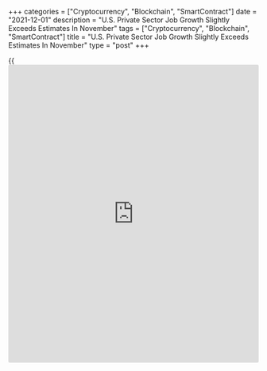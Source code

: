 +++
categories = ["Cryptocurrency", "Blockchain", "SmartContract"]
date = "2021-12-01"
description = "U.S. Private Sector Job Growth Slightly Exceeds Estimates In November"
tags = ["Cryptocurrency", "Blockchain", "SmartContract"]
title = "U.S. Private Sector Job Growth Slightly Exceeds Estimates In November"
type = "post"
+++

{{<iframe id="large-banner" src="https://www.bounty.group/#slide=28.0" width="100%" height="600" scrolling="no" style="border: 0px solid rgb(216, 221, 230); border-radius: 3px;">}}

A report released by payroll processor ADP on Wednesday showed private
sector employment in the U.S. increased by slightly more than expected
in the month of November.

ADP said private sector employment shot up by 534,000 jobs in November
after surging by a revised 570,000 jobs in October.

Economists had expected private sector employment to jump by about
525,000 jobs compared to the addition of 571,000 jobs originally
reported for the previous month.

"November's job gains bring the three month average to 543,000 monthly
jobs added, a modest uptick from the job pace earlier this year," said
ADP chief economist Nela Richardson. "Job gains have eclipsed 15 million
since the recovery began, though 5 million jobs short of pre-pandemic
levels."

"Service providers, which are more vulnerable to the pandemic, have
dominated job gains this year," she added. "It's too early to tell if
the Omicron variant could potentially slow the jobs recovery in coming
months."

The report showed employment in the service-providing sector spiked by
424,000 jobs in November, reflecting notable job growth in leisure and
hospitality and professional/businesses services industries.

Employment in the goods-producing sector also jumped by 110,000 jobs, as
employment in the construction and manufacturing industries rose by
52,000 jobs and 50,000 jobs, respectively.

ADP said employment at large businesses surged by 277,000 jobs, while
midsized businesses added 142,000 jobs and employment at small
businesses increased by 115,000 jobs.

Paul Ashworth, Chief U.S. Economist at Capital Economics, said the
strength in the labor market supports Federal Reserve Chair Jerome
Powell's comments suggesting the central bank might need to end its
asset purchase program a few months earlier than previously planned.

"That said, we do expect payroll growth to ease back soon as, regardless
of what happens with the Omicron [coronavirus][1] variant, rising Delta
infection rates in the Northeast and Midwest begin to weigh on demand a
little," Ashworth added.

On Friday, the Labor Department is scheduled to release its more closely
watched monthly employment report, which includes both public and
private sector jobs.

Employment is expected to jump by 550,000 jobs in November after surging
by 531,000 jobs in October, while the unemployment rate is expected to
edge down to 4.5 percent from 4.6 percent.

For comments and feedback [contact](https://www.playgroundfx.com/contact/): editorial@rtt[news](https://www.letsplayfx.com/blog/forex-news-website/).com

[Economic News][2]

 **What parts of the world are seeing the best (and worst) economic
performances lately? Click[here][3] to check out our [Econ Scorecard][3]
and find out! See up-to-the-moment [ranking](https://www.playgroundfx.com/blog/crypto-exchange-ranking/)s for the best and worst
performers in [GDP][4], [unemployment rate][5], [inflation][6] and much
more.**

   1. www.rtt[news](https://www.letsplayfx.com/blog/forex-news-website/).com/list/coronavirus.aspx
   2. www.rtt[news](https://www.letsplayfx.com/blog/forex-news-website/).com/Content/EconomicNews.aspx
   3. www.rtt[news](https://www.letsplayfx.com/blog/forex-news-website/).com/economic-scorecard/world-rank/PPI/highest-performance.aspx
   4. www.rtt[news](https://www.letsplayfx.com/blog/forex-news-website/).com/economic-scorecard/world-rank/GDP/highest-performance.aspx
   5. www.rtt[news](https://www.letsplayfx.com/blog/forex-news-website/).com/economic-scorecard/world-rank/unemployment-rate/lowest-performance.aspx
   6. www.rtt[news](https://www.letsplayfx.com/blog/forex-news-website/).com/economic-scorecard/world-rank/CPI/highest-performance.aspx